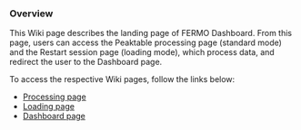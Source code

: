 ### Overview

This Wiki page describes the landing page of FERMO Dashboard. From this page, users can access the Peaktable processing page (standard mode) and the Restart session page (loading mode), which process data, and redirect the user to the Dashboard page.

To access the respective Wiki pages, follow the links below:
- [Processing page](https://github.com/mmzdouc/FERMO/wiki/Pages-Processing-page)
- [Loading page](https://github.com/mmzdouc/FERMO/wiki/Pages-Loading-page)
- [Dashboard page](https://github.com/mmzdouc/FERMO/wiki/Pages-Dashboard-page)

